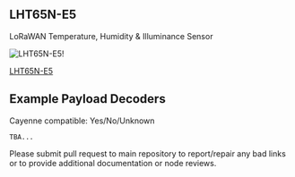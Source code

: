## LHT65N-E5

LoRaWAN Temperature, Humidity & Illuminance Sensor

![LHT65N-E5!](https://www.dragino.com/media/k2/galleries/246/LHT65N-E5_00.jpg)

[LHT65N-E5](https://www.dragino.com/products/temperature-humidity-sensor/item/246-lht65n-e5-lorawan-temperature-humidity-illuminance-sensor.html)

## Example Payload Decoders
Cayenne compatible: Yes/No/Unknown

```
TBA...
```

Please submit pull request to main repository to report/repair any bad links or to provide additional documentation or node reviews.